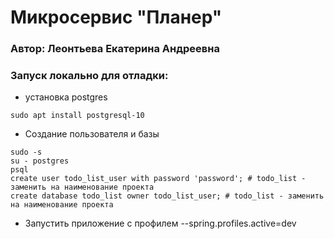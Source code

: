 # Микросервис "Планер"
 
### Автор: Леонтьева Екатерина Андреевна
 
### Запуск локально для отладки:
 
* установка postgres
 
```
sudo apt install postgresql-10
```
 
* Создание пользователя и базы
 
```
sudo -s
su - postgres
psql
create user todo_list_user with password 'password'; # todo_list - заменить на наименование проекта
create database todo_list owner todo_list_user; # todo_list - заменить на наименование проекта
```
 
* Запустить приложение с профилем --spring.profiles.active=dev
